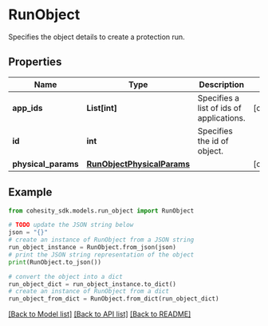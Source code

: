 # RunObject

Specifies the object details to create a protection run.

## Properties

Name | Type | Description | Notes
------------ | ------------- | ------------- | -------------
**app_ids** | **List[int]** | Specifies a list of ids of applications. | [optional] 
**id** | **int** | Specifies the id of object. | 
**physical_params** | [**RunObjectPhysicalParams**](RunObjectPhysicalParams.md) |  | [optional] 

## Example

```python
from cohesity_sdk.models.run_object import RunObject

# TODO update the JSON string below
json = "{}"
# create an instance of RunObject from a JSON string
run_object_instance = RunObject.from_json(json)
# print the JSON string representation of the object
print(RunObject.to_json())

# convert the object into a dict
run_object_dict = run_object_instance.to_dict()
# create an instance of RunObject from a dict
run_object_from_dict = RunObject.from_dict(run_object_dict)
```
[[Back to Model list]](../README.md#documentation-for-models) [[Back to API list]](../README.md#documentation-for-api-endpoints) [[Back to README]](../README.md)


